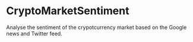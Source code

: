 # CryptoMarketSentiment
Analyse the sentiment of the crypotcurrency market based on the Google news and Twitter feed.
